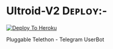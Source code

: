 # Ultroid-V2 Dᴇᴘʟᴏʏ:-

[![Deploy To Heroku](https://www.herokucdn.com/deploy/button.svg)](https://dashboard.heroku.com/new?button-url=https%3A%2F%2Fgithub.com%2FImTheekshana126%2FUltroid-V2&template=https%3A%2F%2Fgithub.com%2FImTheekshana126%FUltroid-V2)

Pluggable Telethon - Telegram UserBot

